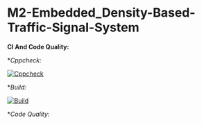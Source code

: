 # M2-Embedded_Density-Based-Traffic-Signal-System

**CI And Code Quality:**

**Cppcheck:*

[![Cppcheck](https://github.com/Adwaith1999/M2-Embedded_Density-Based-Traffic-Signal-System/actions/workflows/c-cpp.yml/badge.svg)](https://github.com/Adwaith1999/M2-Embedded_Density-Based-Traffic-Signal-System/actions/workflows/c-cpp.yml)

**Build:*

[![Build](https://github.com/Adwaith1999/M2-Embedded_Density-Based-Traffic-Signal-System/actions/workflows/compile.yml/badge.svg)](https://github.com/Adwaith1999/M2-Embedded_Density-Based-Traffic-Signal-System/actions/workflows/compile.yml)

**Code Quality:*




